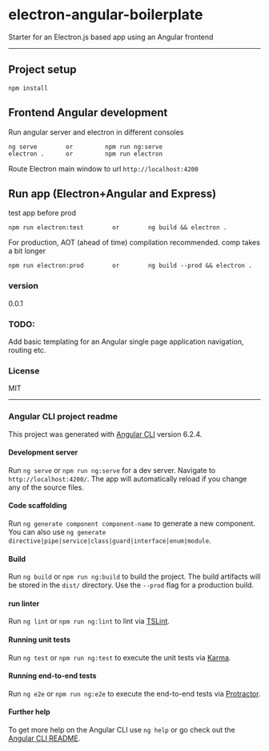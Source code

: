 # electron-angular-boilerplate
Starter for an Electron.js based app using an Angular frontend
___
## Project setup
```
npm install
```

## Frontend Angular development
  Run angular server and electron in different consoles
  ```
  ng serve        or         npm run ng:serve
  electron .      or         npm run electron
  ```
  Route Electron main window to url `http://localhost:4200`

## Run app (Electron+Angular and Express)
  test app before prod
  ```
  npm run electron:test        or        ng build && electron .
  ```

  For production, AOT (ahead of time) compilation recommended. comp takes a bit longer
  ```
  npm run electron:prod        or        ng build --prod && electron .
  ```
### version
  0.0.1

### TODO:
  Add basic templating for an Angular single page application
    navigation, routing etc.

### License
  MIT

___
### Angular CLI project readme
This project was generated with [Angular CLI](https://github.com/angular/angular-cli) version 6.2.4.

#### Development server
Run `ng serve` or `npm run ng:serve` for a dev server. Navigate to `http://localhost:4200/`. The app will automatically reload if you change any of the source files.

#### Code scaffolding
Run `ng generate component component-name` to generate a new component. You can also use `ng generate directive|pipe|service|class|guard|interface|enum|module`.

#### Build
Run `ng build` or `npm run ng:build` to build the project. The build artifacts will be stored in the `dist/` directory. Use the `--prod` flag for a production build.

#### run linter
Run `ng lint` or `npm run ng:lint` to lint via [TSLint](https://palantir.github.io/tslint/).

#### Running unit tests
Run `ng test` or `npm run ng:test` to execute the unit tests via [Karma](https://karma-runner.github.io).

#### Running end-to-end tests
Run `ng e2e` or `npm run ng:e2e` to execute the end-to-end tests via [Protractor](http://www.protractortest.org/).

#### Further help
To get more help on the Angular CLI use `ng help` or go check out the [Angular CLI README](https://github.com/angular/angular-cli/blob/master/README.md).
